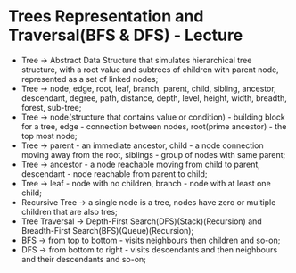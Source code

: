 # Trees Representation and Traversal(BFS & DFS) - Lecture

* Tree -> Abstract Data Structure that simulates hierarchical tree structure, with a root value and subtrees of children with parent node, represented as a set of linked nodes;
* Tree -> node, edge, root, leaf, branch, parent, child, sibling, ancestor, descendant, degree, path, distance, depth, level, height, width, breadth, forest, sub-tree;
* Tree -> node(structure that contains value or condition) - building block for a tree, edge - connection between nodes, root(prime ancestor) - the top most node;
* Tree -> parent - an immediate ancestor, child - a node connection moving away from the root, siblings - group of nodes with same parent;
* Tree -> ancestor - a node reachable moving from child to parent, descendant - node reachable from parent to child;
* Tree -> leaf - node with no children, branch - node with at least one child;
* Recursive Tree -> a single node is a tree, nodes have zero or multiple children that are also tres;
* Tree Traversal -> Depth-First Search(DFS)(Stack)(Recursion) and Breadth-First Search(BFS)(Queue)(Recursion);
* BFS -> from top to bottom - visits neighbours then children and so-on;
* DFS -> from bottom to right - visits descendants and then neighbours and their descendants and so-on;

